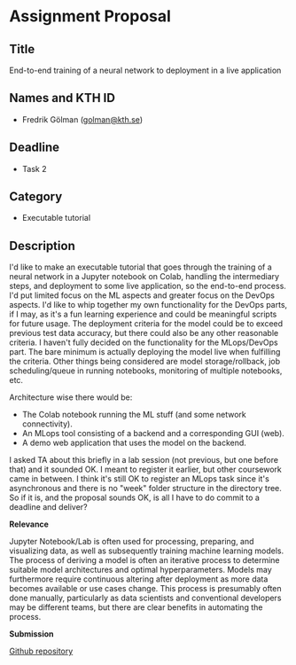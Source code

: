 # Assignment Proposal

## Title

End-to-end training of a neural network to deployment in a live application

## Names and KTH ID

  - Fredrik Gölman (golman@kth.se)

## Deadline
- Task 2

## Category
- Executable tutorial

## Description

I'd like to make an executable tutorial that goes through the training of a neural network in a Jupyter notebook on Colab, handling the intermediary steps, and deployment to some live application, so the end-to-end process. I'd put limited focus on the ML aspects and greater focus on the DevOps aspects. I'd like to whip together my own functionality for the DevOps parts, if I may, as it's a fun learning experience and could be meaningful scripts for future usage. The deployment criteria for the model could be to exceed previous test data accuracy, but there could also be any other reasonable criteria. I haven't fully decided on the functionality for the MLops/DevOps part. The bare minimum is actually deploying the model live when fulfilling the criteria. Other things being considered are model storage/rollback, job scheduling/queue in running notebooks, monitoring of multiple notebooks, etc.

Architecture wise there would be:
- The Colab notebook running the ML stuff (and some network connectivity).
- An MLops tool consisting of a backend and a corresponding GUI (web).
- A demo web application that uses the model on the backend.

I asked TA about this briefly in a lab session (not previous, but one before that) and it sounded OK. I meant to register it earlier, but other coursework came in between. I think it's still OK to register an MLops task since it's asynchronous and there is no "week" folder structure in the directory tree. So if it is, and the proposal sounds OK, is all I have to do commit to a deadline and deliver?

**Relevance**

Jupyter Notebook/Lab is often used for processing, preparing, and visualizing data, as well as subsequently training machine learning models. The process of deriving a model is often an iterative process to determine suitable model architectures and optimal hyperparameters. Models may furthermore require continuous altering after deployment as more data becomes available or use cases change. This process is presumably often done manually, particularly as data scientists and conventional developers may be different teams, but there are clear benefits in automating the process.

**Submission**

[Github repository](https://github.com/kthfre/dd2482-executable-tutorial)
